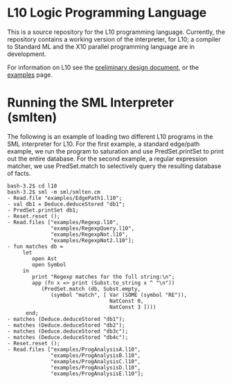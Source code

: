 L10 Logic Programming Language
==============================

This is a source repository for the L10 programming language. Currently, the
repository contains a working version of the interpreter, for L10; a compiler 
to Standard ML and the X10 parallel programming language are in development.

For information on L10 see the 
[preliminary design document](http://robsimmons.bitbucket.org/l10/spec.html),
or the [examples](robsimmons.bitbucket.org/l10/examples.html) page. 

Running the SML Interpreter (smlten)
====================================

The following is an example of loading two different L10 programs in the SML
interpreter for L10. For the first example, a standard edge/path example, we
run the program to saturation and use PredSet.printSet to print out the
entire database. For the second example, a regular expression matcher, we 
use PredSet.match to selectively query the resulting database of facts. 

    bash-3.2$ cd l10
    bash-3.2$ sml -m sml/smlten.cm   
    - Read.file "examples/EdgePath1.l10";
    - val db1 = Deduce.deduceStored "db1";
    - PredSet.printSet db1;
    - Reset.reset ();
    - Read.files ["examples/Regexp.l10", 
                  "examples/RegexpQuery.l10", 
                  "examples/RegexpNot.l10", 
                  "examples/RegexpNot2.l10"];
    - fun matches db = 
         let 
            open Ast
            open Symbol
         in 
            print "Regexp matches for the full string:\n";
            app (fn x => print (Subst.to_string x ^ "\n")) 
               (PredSet.match (db, Subst.empty,
                  (symbol "match", [ Var (SOME (symbol "RE")), 
                                     NatConst 0,
                                     NatConst 3 ])))
          end;
    - matches (Deduce.deduceStored "db1");
    - matches (Deduce.deduceStored "db2");
    - matches (Deduce.deduceStored "db3c");
    - matches (Deduce.deduceStored "db4c");
    - Reset.reset ();
    - Read.files ["examples/ProgAnalysisA.l10", 
                  "examples/ProgAnalysisB.l10", 
                  "examples/ProgAnalysisC.l10", 
                  "examples/ProgAnalysisD.l10", 
                  "examples/ProgAnalysisE.l10"];
